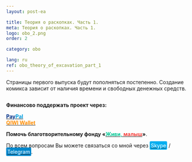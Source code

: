 ```yaml
---
layout: post-ea

title: Теория о раскопках. Часть 1.
meta: Теория о раскопках. Часть 1.
logo: obo_2.png
order: 2

category: obo

lang: ru
ref: obo_theory_of_excavation_part_1
---
```


Страницы первого выпуска будут пополняться постепенно. Создание комикса зависит от наличия времени и свободных денежных средств.

<a data-fancybox="gallery" href="/img/obo/Theory_of_excavation_Part_1/theory_of_excavation_part_1_page_1.png"><img src="/img/obo/Theory_of_excavation_Part_1/theory_of_excavation_part_1_page_1.png" alt=""></a>

**Финансово поддержать проект через:**

**<a href="https://www.paypal.com/cgi-bin/webscr?cmd=_s-xclick&hosted_button_id=T3KLFW2TE8SJC&source=url" target="_blank"><span style="color:#003087">Pay</span><span style="color:#009cde">Pal</span></a>**  
**<a href="https://qiwi.com/n/CHUTKOY" target="_blank"><span style="color:#ff8d00">QIWI&nbsp;Wallet</span></a>**

**Помочь благотворительному фонду «<a href="https://fondzhivimalysh.ru/" target="_blank"><span style="color:#02c794">Живи,</span><span style="color:#f7423e">&nbsp;малыш</span></a>»**.

По всем вопросам Вы можете связаться со мной через <a href="skype:chutkoy89?call" target="_blank"><span style="background-color:#00aff0; color:white; padding:3px; border-radius: 3px">Skype</span></a> / <a href="https://t.me/chutkoy" target="_blank"><span style="background-color:#0088cc; color:white; padding:3px; border-radius: 3px">Telegram</span></a>.
